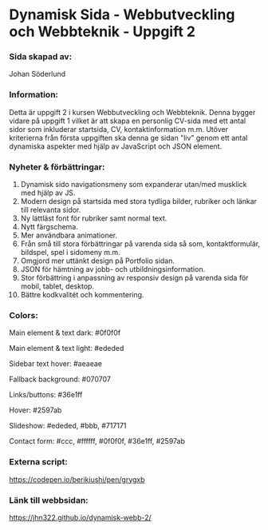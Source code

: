 # Dynamisk Sida - Webbutveckling och Webbteknik - Uppgift 2

### Sida skapad av:

Johan Söderlund

### Information:

Detta är uppgift 2 i kursen Webbutveckling och Webbteknik. Denna bygger vidare på uppgift 1 vilket är att skapa en personlig CV-sida med ett antal sidor som inkluderar startsida, CV, kontaktinformation m.m. Utöver kriterierna från första uppgiften ska denna ge sidan "liv" genom ett antal dynamiska aspekter med hjälp av JavaScript och JSON element.

### Nyheter & förbättringar:

1. Dynamisk sido navigationsmeny som expanderar utan/med musklick med hjälp av JS.
2. Modern design på startsida med stora tydliga bilder, rubriker och länkar till relevanta sidor.
3. Ny lättläst font för rubriker samt normal text.
4. Nytt färgschema.
5. Mer användbara animationer.
6. Från små till stora förbättringar på varenda sida så som, kontaktformulär, bildspel, spel i sidomeny m.m.
7. Omgjord mer uttänkt design på Portfolio sidan.
8. JSON för hämtning av jobb- och utbildningsinformation.
9. Stor förbättring i anpassning av responsiv design på varenda sida för mobil, tablet, desktop.
10. Bättre kodkvalitét och kommentering.

### Colors:

Main element & text dark: #0f0f0f

Main element & text light: #ededed

Sidebar text hover: #aeaeae

Fallback background: #070707

Links/buttons: #36e1ff

Hover: #2597ab

Slideshow: #ededed, #bbb, #717171

Contact form: #ccc, #ffffff, #0f0f0f, #36e1ff, #2597ab

### Externa script:

https://codepen.io/berikiushi/pen/grygxb

### Länk till webbsidan:

https://jhn322.github.io/dynamisk-webb-2/
